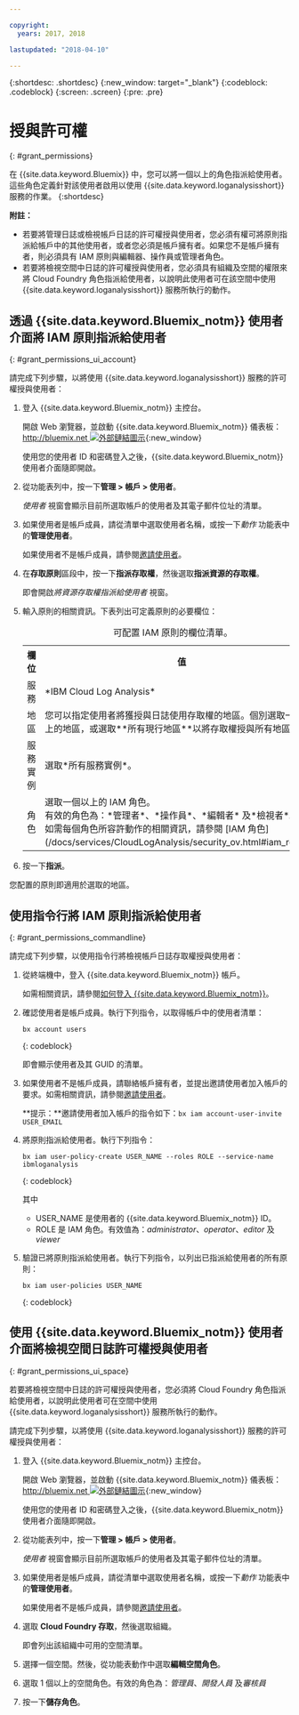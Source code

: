```yaml
---

copyright:
  years: 2017, 2018

lastupdated: "2018-04-10"

---
```


{:shortdesc: .shortdesc}
{:new_window: target="_blank"}
{:codeblock: .codeblock}
{:screen: .screen}
{:pre: .pre}


# 授與許可權
{: #grant_permissions}

在 {{site.data.keyword.Bluemix}} 中，您可以將一個以上的角色指派給使用者。這些角色定義針對該使用者啟用以使用 {{site.data.keyword.loganalysisshort}} 服務的作業。
{:shortdesc}

**附註：** 

* 若要將管理日誌或檢視帳戶日誌的許可權授與使用者，您必須有權可將原則指派給帳戶中的其他使用者，或者您必須是帳戶擁有者。如果您不是帳戶擁有者，則必須具有 IAM 原則與編輯器、操作員或管理者角色。
* 若要將檢視空間中日誌的許可權授與使用者，您必須具有組織及空間的權限來將 Cloud Foundry 角色指派給使用者，以說明此使用者可在該空間中使用 {{site.data.keyword.loganalysisshort}} 服務所執行的動作。 

## 透過 {{site.data.keyword.Bluemix_notm}} 使用者介面將 IAM 原則指派給使用者
{: #grant_permissions_ui_account}

請完成下列步驟，以將使用 {{site.data.keyword.loganalysisshort}} 服務的許可權授與使用者：

1. 登入 {{site.data.keyword.Bluemix_notm}} 主控台。

    開啟 Web 瀏覽器，並啟動 {{site.data.keyword.Bluemix_notm}} 儀表板：[http://bluemix.net ![外部鏈結圖示](../../../icons/launch-glyph.svg "外部鏈結圖示")](http://bluemix.net){:new_window}
	
	使用您的使用者 ID 和密碼登入之後，{{site.data.keyword.Bluemix_notm}} 使用者介面隨即開啟。

2. 從功能表列中，按一下**管理 > 帳戶 > 使用者**。 

    *使用者* 視窗會顯示目前所選取帳戶的使用者及其電子郵件位址的清單。
	
3. 如果使用者是帳戶成員，請從清單中選取使用者名稱，或按一下*動作* 功能表中的**管理使用者**。

    如果使用者不是帳戶成員，請參閱[邀請使用者](/docs/iam/iamuserinv.html#iamuserinv)。

4. 在**存取原則**區段中，按一下**指派存取權**，然後選取**指派資源的存取權**。

    即會開啟*將資源存取權指派給使用者* 視窗。

5. 輸入原則的相關資訊。下表列出可定義原則的必要欄位： 

    <table>
	  <caption>可配置 IAM 原則的欄位清單。</caption>
	  <tr>
	    <th>欄位</th>
		<th>值</th>
	  </tr>
	  <tr>
	    <td>服務</td>
		<td>*IBM Cloud Log Analysis*</td>
	  </tr>	  
	  <tr>
	    <td>地區</td>
		<td>您可以指定使用者將獲授與日誌使用存取權的地區。個別選取一個以上的地區，或選取**所有現行地區**以將存取權授與所有地區。</td>
	  </tr>
	  <tr>
	    <td>服務實例</td>
		<td>選取*所有服務實例*。</td>
	  </tr>
	  <tr>
	    <td>角色</td>
		<td>選取一個以上的 IAM 角色。<br>有效的角色為：*管理者*、*操作員*、*編輯者* 及*檢視者*。<br>如需每個角色所容許動作的相關資訊，請參閱 [IAM 角色](/docs/services/CloudLogAnalysis/security_ov.html#iam_roles)。</td>
	  </tr>
     </table>
	
6. 按一下**指派**。
	
您配置的原則即適用於選取的地區。 


## 使用指令行將 IAM 原則指派給使用者
{: #grant_permissions_commandline}

請完成下列步驟，以使用指令行將檢視帳戶日誌存取權授與使用者：

1. 從終端機中，登入 {{site.data.keyword.Bluemix_notm}} 帳戶。 

    如需相關資訊，請參閱[如何登入 {{site.data.keyword.Bluemix_notm}}](/docs/services/CloudLogAnalysis/qa/cli_qa.html#login)。

2. 確認使用者是帳戶成員。執行下列指令，以取得帳戶中的使用者清單：

    ```
	bx account users
	```
    {: codeblock}	

	即會顯示使用者及其 GUID 的清單。

3. 如果使用者不是帳戶成員，請聯絡帳戶擁有者，並提出邀請使用者加入帳戶的要求。如需相關資訊，請參閱[邀請使用者](/docs/iam/iamuserinv.html#iamuserinv)。

    **提示：**邀請使用者加入帳戶的指令如下：`bx iam account-user-invite USER_EMAIL`
		
4. 將原則指派給使用者。執行下列指令：

    ```
    bx iam user-policy-create USER_NAME --roles ROLE --service-name ibmloganalysis
	```
	{: codeblock}

	其中
    * USER_NAME 是使用者的 {{site.data.keyword.Bluemix_notm}} ID。
	* ROLE 是 IAM 角色。有效值為：*administrator*、*operator*、*editor* 及 *viewer*

5. 驗證已將原則指派給使用者。執行下列指令，以列出已指派給使用者的所有原則：

    ```
    bx iam user-policies USER_NAME
	```
	{: codeblock}




## 使用 {{site.data.keyword.Bluemix_notm}} 使用者介面將檢視空間日誌許可權授與使用者
{: #grant_permissions_ui_space}

若要將檢視空間中日誌的許可權授與使用者，您必須將 Cloud Foundry 角色指派給使用者，以說明此使用者可在空間中使用 {{site.data.keyword.loganalysisshort}} 服務所執行的動作。 

請完成下列步驟，以將使用 {{site.data.keyword.loganalysisshort}} 服務的許可權授與使用者：

1. 登入 {{site.data.keyword.Bluemix_notm}} 主控台。

    開啟 Web 瀏覽器，並啟動 {{site.data.keyword.Bluemix_notm}} 儀表板：[http://bluemix.net ![外部鏈結圖示](../../../icons/launch-glyph.svg "外部鏈結圖示")](http://bluemix.net){:new_window}
	
	使用您的使用者 ID 和密碼登入之後，{{site.data.keyword.Bluemix_notm}} 使用者介面隨即開啟。

2. 從功能表列中，按一下**管理 > 帳戶 > 使用者**。 

    *使用者* 視窗會顯示目前所選取帳戶的使用者及其電子郵件位址的清單。
	
3. 如果使用者是帳戶成員，請從清單中選取使用者名稱，或按一下*動作* 功能表中的**管理使用者**。

    如果使用者不是帳戶成員，請參閱[邀請使用者](/docs/iam/iamuserinv.html#iamuserinv)。

4. 選取 **Cloud Foundry 存取**，然後選取組織。

    即會列出該組織中可用的空間清單。

5. 選擇一個空間。然後，從功能表動作中選取**編輯空間角色**。

6. 選取 1 個以上的空間角色。有效的角色為：*管理員*、*開發人員* 及*審核員*
	
7. 按一下**儲存角色**。




